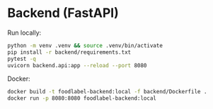 # Backend (FastAPI)
Run locally:
```bash
python -m venv .venv && source .venv/bin/activate
pip install -r backend/requirements.txt
pytest -q
uvicorn backend.api:app --reload --port 8080
```
Docker:
```bash
docker build -t foodlabel-backend:local -f backend/Dockerfile .
docker run -p 8080:8080 foodlabel-backend:local
```
